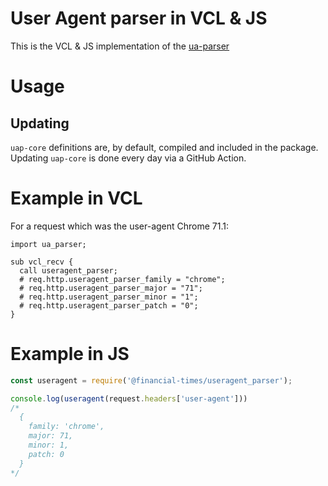 # User Agent parser in VCL & JS

This is the VCL & JS implementation of the [ua-parser](https://github.com/ua-parser/ua-parser)

# Usage

## Updating

  `uap-core` definitions are, by default, compiled and included in the package. Updating `uap-core` is done every day via a GitHub Action.

# Example in VCL

For a request which was the user-agent Chrome 71.1:
```vcl
import ua_parser;

sub vcl_recv {
  call useragent_parser;
  # req.http.useragent_parser_family = "chrome";
  # req.http.useragent_parser_major = "71";
  # req.http.useragent_parser_minor = "1";
  # req.http.useragent_parser_patch = "0";
}
```

# Example in JS

```js
const useragent = require('@financial-times/useragent_parser');

console.log(useragent(request.headers['user-agent']))
/*
  {
    family: 'chrome',
    major: 71,
    minor: 1,
    patch: 0
  }
*/
```
